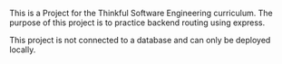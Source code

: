 This is a Project for the Thinkful Software Engineering curriculum. 
The purpose of this project is to practice backend routing using express.

This project is not connected to a database and can only be deployed locally.